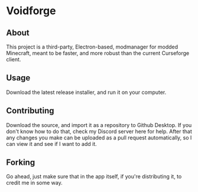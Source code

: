 # Voidforge





## About
This project is a third-party, Electron-based, modmanager for modded Minecraft, meant to be faster, and more robust than the current Curseforge client.

## Usage
Download the latest release installer, and run it on your computer.

## Contributing
Download the source, and import it as a repository to Github Desktop.  If you don't know how to do that, check my Discord server here for help.  After that any changes you make can be uploaded as a pull request automatically, so I can view it and see if I want to add it.

## Forking
Go ahead, just make sure that in the app itself, if you're distributing it, to credit me in some way.
